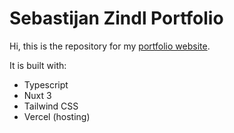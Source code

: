 # Sebastijan Zindl Portfolio

Hi, this is the repository for my [ portfolio website](https://sebastijanzindl.me).

It is built with:

-   Typescript
-   Nuxt 3
-   Tailwind CSS
-   Vercel (hosting)
